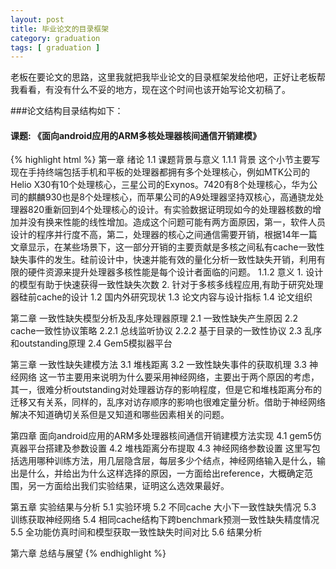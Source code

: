 ```yaml
---
layout: post
title: 毕业论文的目录框架
category: graduation
tags: [ graduation ]
---
```

老板在要论文的思路，这里我就把我毕业论文的目录框架发给他吧，正好让老板帮我看看，有没有什么不妥的地方，现在这个时间也该开始写论文初稿了。

###论文结构目录结构如下：

####  课题: 《面向android应用的ARM多核处理器核间通信开销建模》

{% highlight html %}
第一章 绪论
   1.1 课题背景与意义
     1.1.1 背景
       这个小节主要写现在手持终端包括手机和平板的处理器都拥有多个处理核心，例如MTK公司的Helio X30有10个处理核心，三星公司的Exynos。7420有8个处理核心，华为公司的麒麟930也是8个处理核心，而苹果公司的A9处理器坚持双核心，高通骁龙处理器820重新回到4个处理核心的设计。有实验数据证明现如今的处理器核数的增加并没有换来性能的线性增加。造成这个问题可能有两方面原因，第一，软件人员设计的程序并行度不高，第二，处理器的核心之间通信需要开销，根据14年一篇文章显示，在某些场景下，这一部分开销的主要贡献是多核之间私有cache一致性缺失事件的发生。硅前设计中，快速并能有效的量化分析一致性缺失开销，利用有限的硬件资源来提升处理器多核性能是每个设计者面临的问题。
      1.1.2 意义
        1. 设计的模型有助于快速获得一致性缺失次数
        2. 针对于多核多线程应用,有助于研究处理器硅前cache的设计
   1.2 国内外研究现状
   1.3 论文内容与设计指标
   1.4 论文组织

第二章 一致性缺失模型分析及乱序处理器原理
   2.1 一致性缺失产生原因
   2.2 cache一致性协议策略
      2.2.1 总线监听协议
      2.2.2 基于目录的一致性协议
   2.3 乱序和outstanding原理
   2.4 Gem5模拟器平台

第三章 一致性缺失建模方法
   3.1 堆栈距离
   3.2 一致性缺失事件的获取机理
   3.3 神经网络
      这一节主要用来说明为什么要采用神经网络，主要出于两个原因的考虑，其一，很难分析outstanding对处理器访存的影响程度，但是它和堆栈距离分布的迁移又有关系，同样的，乱序对访存顺序的影响也很难定量分析。借助于神经网络解决不知道确切关系但是又知道和哪些因素相关的问题。

第四章 面向android应用的ARM多处理器核间通信开销建模方法实现
   4.1 gem5仿真器平台搭建及参数设置
   4.2 堆栈距离分布提取
   4.3 神经网络参数设置
       这里写包括选用哪种训练方法，用几层隐含层，每层多少个结点，神经网络输入是什么，输出是什么，并给出为什么这样选择的原因，一方面给出reference，大概确定范围，另一方面给出我们实验结果，证明这么选效果最好。

第五章 实验结果与分析
   5.1 实验环境
   5.2 不同cache 大小下一致性缺失情况
   5.3 训练获取神经网络
   5.4 相同cache结构下跨benchmark预测一致性缺失精度情况
   5.5 全功能仿真时间和模型获取一致性缺失时间对比
   5.6 结果分析

第六章 总结与展望
{% endhighlight %}
